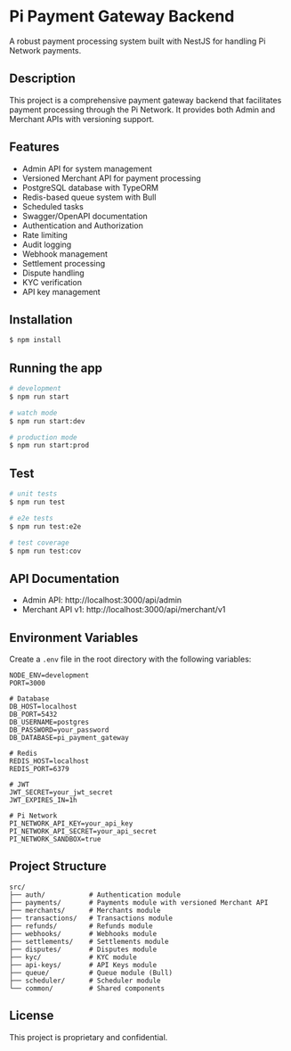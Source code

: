 # Pi Payment Gateway Backend

A robust payment processing system built with NestJS for handling Pi Network payments.

## Description

This project is a comprehensive payment gateway backend that facilitates payment processing through the Pi Network. It provides both Admin and Merchant APIs with versioning support.

## Features

- Admin API for system management
- Versioned Merchant API for payment processing
- PostgreSQL database with TypeORM
- Redis-based queue system with Bull
- Scheduled tasks
- Swagger/OpenAPI documentation
- Authentication and Authorization
- Rate limiting
- Audit logging
- Webhook management
- Settlement processing
- Dispute handling
- KYC verification
- API key management

## Installation

```bash
$ npm install
```

## Running the app

```bash
# development
$ npm run start

# watch mode
$ npm run start:dev

# production mode
$ npm run start:prod
```

## Test

```bash
# unit tests
$ npm run test

# e2e tests
$ npm run test:e2e

# test coverage
$ npm run test:cov
```

## API Documentation

- Admin API: http://localhost:3000/api/admin
- Merchant API v1: http://localhost:3000/api/merchant/v1

## Environment Variables

Create a `.env` file in the root directory with the following variables:

```env
NODE_ENV=development
PORT=3000

# Database
DB_HOST=localhost
DB_PORT=5432
DB_USERNAME=postgres
DB_PASSWORD=your_password
DB_DATABASE=pi_payment_gateway

# Redis
REDIS_HOST=localhost
REDIS_PORT=6379

# JWT
JWT_SECRET=your_jwt_secret
JWT_EXPIRES_IN=1h

# Pi Network
PI_NETWORK_API_KEY=your_api_key
PI_NETWORK_API_SECRET=your_api_secret
PI_NETWORK_SANDBOX=true
```

## Project Structure

```
src/
├── auth/           # Authentication module
├── payments/       # Payments module with versioned Merchant API
├── merchants/      # Merchants module
├── transactions/   # Transactions module
├── refunds/        # Refunds module
├── webhooks/       # Webhooks module
├── settlements/    # Settlements module
├── disputes/       # Disputes module
├── kyc/            # KYC module
├── api-keys/       # API Keys module
├── queue/          # Queue module (Bull)
├── scheduler/      # Scheduler module
└── common/         # Shared components
```

## License

This project is proprietary and confidential.